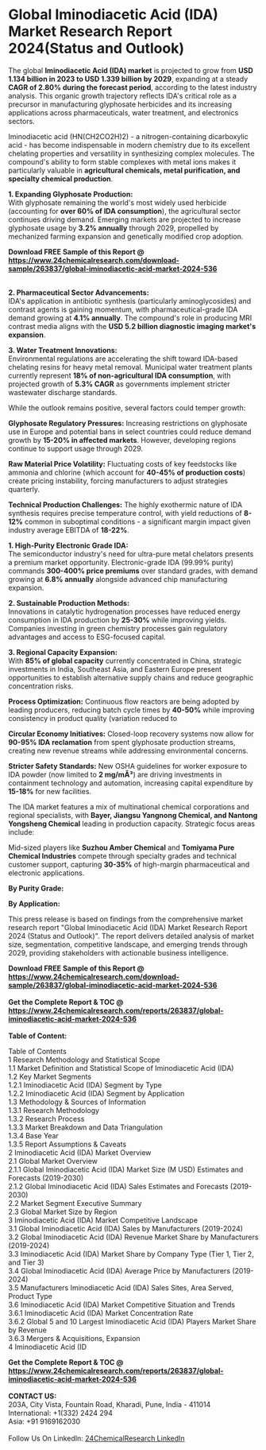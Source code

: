 <h1>Global Iminodiacetic Acid (IDA) Market Research Report 2024(Status and Outlook)</h1><p>The global <strong>Iminodiacetic Acid (IDA) market</strong> is projected to grow from <strong>USD 1.134 billion in 2023 to USD 1.339 billion by 2029</strong>, expanding at a steady <strong>CAGR of 2.80% during the forecast period</strong>, according to the latest industry analysis. This organic growth trajectory reflects IDA's critical role as a precursor in manufacturing glyphosate herbicides and its increasing applications across pharmaceuticals, water treatment, and electronics sectors.</p><p>Iminodiacetic acid (HN(CH2CO2H)2) - a nitrogen-containing dicarboxylic acid - has become indispensable in modern chemistry due to its excellent chelating properties and versatility in synthesizing complex molecules. The compound's ability to form stable complexes with metal ions makes it particularly valuable in <strong>agricultural chemicals, metal purification, and specialty chemical production</strong>.</p><p><strong>1. Expanding Glyphosate Production:</strong><br>
With glyphosate remaining the world's most widely used herbicide (accounting for <strong>over 60% of IDA consumption</strong>), the agricultural sector continues driving demand. Emerging markets are projected to increase glyphosate usage by <strong>3.2% annually</strong> through 2029, propelled by mechanized farming expansion and genetically modified crop adoption.</p><div><b>Download FREE Sample of this Report @ 
            <a href="https://www.24chemicalresearch.com/download-sample/263837/global-iminodiacetic-acid-market-2024-536">
            https://www.24chemicalresearch.com/download-sample/263837/global-iminodiacetic-acid-market-2024-536</a></b></div><br><p><strong>2. Pharmaceutical Sector Advancements:</strong><br>
IDA's application in antibiotic synthesis (particularly aminoglycosides) and contrast agents is gaining momentum, with pharmaceutical-grade IDA demand growing at <strong>4.1% annually</strong>. The compound's role in producing MRI contrast media aligns with the <strong>USD 5.2 billion diagnostic imaging market's expansion</strong>.</p><p><strong>3. Water Treatment Innovations:</strong><br>
Environmental regulations are accelerating the shift toward IDA-based chelating resins for heavy metal removal. Municipal water treatment plants currently represent <strong>18% of non-agricultural IDA consumption</strong>, with projected growth of <strong>5.3% CAGR</strong> as governments implement stricter wastewater discharge standards.</p><p>While the outlook remains positive, several factors could temper growth:</p><p><strong>Glyphosate Regulatory Pressures:</strong> Increasing restrictions on glyphosate use in Europe and potential bans in select countries could reduce demand growth by <strong>15-20% in affected markets</strong>. However, developing regions continue to support usage through 2029.</p><p><strong>Raw Material Price Volatility:</strong> Fluctuating costs of key feedstocks like ammonia and chlorine (which account for <strong>40-45% of production costs</strong>) create pricing instability, forcing manufacturers to adjust strategies quarterly.</p><p><strong>Technical Production Challenges:</strong> The highly exothermic nature of IDA synthesis requires precise temperature control, with yield reductions of <strong>8-12%</strong> common in suboptimal conditions - a significant margin impact given industry average EBITDA of <strong>18-22%</strong>.</p><p><strong>1. High-Purity Electronic Grade IDA:</strong><br>
The semiconductor industry's need for ultra-pure metal chelators presents a premium market opportunity. Electronic-grade IDA (99.99% purity) commands <strong>300-400% price premiums</strong> over standard grades, with demand growing at <strong>6.8% annually</strong> alongside advanced chip manufacturing expansion.</p><p><strong>2. Sustainable Production Methods:</strong><br>
Innovations in catalytic hydrogenation processes have reduced energy consumption in IDA production by <strong>25-30%</strong> while improving yields. Companies investing in green chemistry processes gain regulatory advantages and access to ESG-focused capital.</p><p><strong>3. Regional Capacity Expansion:</strong><br>
With <strong>85% of global capacity</strong> currently concentrated in China, strategic investments in India, Southeast Asia, and Eastern Europe present opportunities to establish alternative supply chains and reduce geographic concentration risks.</p><p><strong>Process Optimization:</strong> Continuous flow reactors are being adopted by leading producers, reducing batch cycle times by <strong>40-50%</strong> while improving consistency in product quality (variation reduced to 
	</p><p><strong>Circular Economy Initiatives:</strong> Closed-loop recovery systems now allow for <strong>90-95% IDA reclamation</strong> from spent glyphosate production streams, creating new revenue streams while addressing environmental concerns.</p><p><strong>Stricter Safety Standards:</strong> New OSHA guidelines for worker exposure to IDA powder (now limited to <strong>2 mg/mÂ³</strong>) are driving investments in containment technology and automation, increasing capital expenditure by <strong>15-18%</strong> for new facilities.</p><p>The IDA market features a mix of multinational chemical corporations and regional specialists, with <strong>Bayer, Jiangsu Yangnong Chemical, and Nantong Yongsheng Chemical</strong> leading in production capacity. Strategic focus areas include:</p><p>Mid-sized players like <strong>Suzhou Amber Chemical</strong> and <strong>Tomiyama Pure Chemical Industries</strong> compete through specialty grades and technical customer support, capturing <strong>30-35%</strong> of high-margin pharmaceutical and electronic applications.</p><p><strong>By Purity Grade:</strong></p><p><strong>By Application:</strong></p><p>This press release is based on findings from the comprehensive market research report "Global Iminodiacetic Acid (IDA) Market Research Report 2024 (Status and Outlook)". The report delivers detailed analysis of market size, segmentation, competitive landscape, and emerging trends through 2029, providing stakeholders with actionable business intelligence.</p><div><b>Download FREE Sample of this Report @ 
            <a href="https://www.24chemicalresearch.com/download-sample/263837/global-iminodiacetic-acid-market-2024-536">
            https://www.24chemicalresearch.com/download-sample/263837/global-iminodiacetic-acid-market-2024-536</a></b></div><br><div><b>Get the Complete Report & TOC @ 
            <a href="https://www.24chemicalresearch.com/reports/263837/global-iminodiacetic-acid-market-2024-536">
            https://www.24chemicalresearch.com/reports/263837/global-iminodiacetic-acid-market-2024-536</a></b></div><br>
            <b>Table of Content:</b><p>Table of Contents<br />
1 Research Methodology and Statistical Scope<br />
1.1 Market Definition and Statistical Scope of Iminodiacetic Acid (IDA)<br />
1.2 Key Market Segments<br />
1.2.1 Iminodiacetic Acid (IDA) Segment by Type<br />
1.2.2 Iminodiacetic Acid (IDA) Segment by Application<br />
1.3 Methodology & Sources of Information<br />
1.3.1 Research Methodology<br />
1.3.2 Research Process<br />
1.3.3 Market Breakdown and Data Triangulation<br />
1.3.4 Base Year<br />
1.3.5 Report Assumptions & Caveats<br />
2 Iminodiacetic Acid (IDA) Market Overview<br />
2.1 Global Market Overview<br />
2.1.1 Global Iminodiacetic Acid (IDA) Market Size (M USD) Estimates and Forecasts (2019-2030)<br />
2.1.2 Global Iminodiacetic Acid (IDA) Sales Estimates and Forecasts (2019-2030)<br />
2.2 Market Segment Executive Summary<br />
2.3 Global Market Size by Region<br />
3 Iminodiacetic Acid (IDA) Market Competitive Landscape<br />
3.1 Global Iminodiacetic Acid (IDA) Sales by Manufacturers (2019-2024)<br />
3.2 Global Iminodiacetic Acid (IDA) Revenue Market Share by Manufacturers (2019-2024)<br />
3.3 Iminodiacetic Acid (IDA) Market Share by Company Type (Tier 1, Tier 2, and Tier 3)<br />
3.4 Global Iminodiacetic Acid (IDA) Average Price by Manufacturers (2019-2024)<br />
3.5 Manufacturers Iminodiacetic Acid (IDA) Sales Sites, Area Served, Product Type<br />
3.6 Iminodiacetic Acid (IDA) Market Competitive Situation and Trends<br />
3.6.1 Iminodiacetic Acid (IDA) Market Concentration Rate<br />
3.6.2 Global 5 and 10 Largest Iminodiacetic Acid (IDA) Players Market Share by Revenue<br />
3.6.3 Mergers & Acquisitions, Expansion<br />
4 Iminodiacetic Acid (ID</p><div><b>Get the Complete Report & TOC @ 
            <a href="https://www.24chemicalresearch.com/reports/263837/global-iminodiacetic-acid-market-2024-536">
            https://www.24chemicalresearch.com/reports/263837/global-iminodiacetic-acid-market-2024-536</a></b></div><br><b>CONTACT US:</b><br>
            203A, City Vista, Fountain Road, Kharadi, Pune, India - 411014<br>
            International: +1(332) 2424 294<br>
            Asia: +91 9169162030 <br><br>
            Follow Us On LinkedIn: <a href="https://www.linkedin.com/company/24chemicalresearch/">24ChemicalResearch LinkedIn</a>
